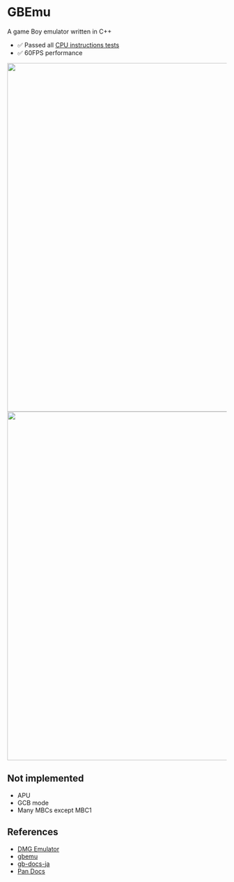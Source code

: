 # GBEmu
A game Boy emulator written in C++

- ✅ Passed all [CPU instructions tests](https://github.com/retrio/gb-test-roms/tree/master/cpu_instrs)
- ✅ 60FPS performance

<img src="https://github.com/sashi0034/GBEmu/assets/82739042/893cb732-bc2f-4b4b-8d08-63b4b827a135" width="800">

<img src="https://github.com/sashi0034/GBEmu/assets/82739042/2338a340-3469-48e6-9362-9d47105607bb" width="800">

## Not implemented

  * APU
  * GCB mode
  * Many MBCs except MBC1

## References
  
  * [DMG Emulator](https://github.com/voidproc/dmge)
  * [gbemu](https://github.com/jgilchrist/gbemu)
  * [gb-docs-ja](https://github.com/pokemium/gb-docs-ja)
  * [Pan Docs](http://bgb.bircd.org/pandocs.htm)

